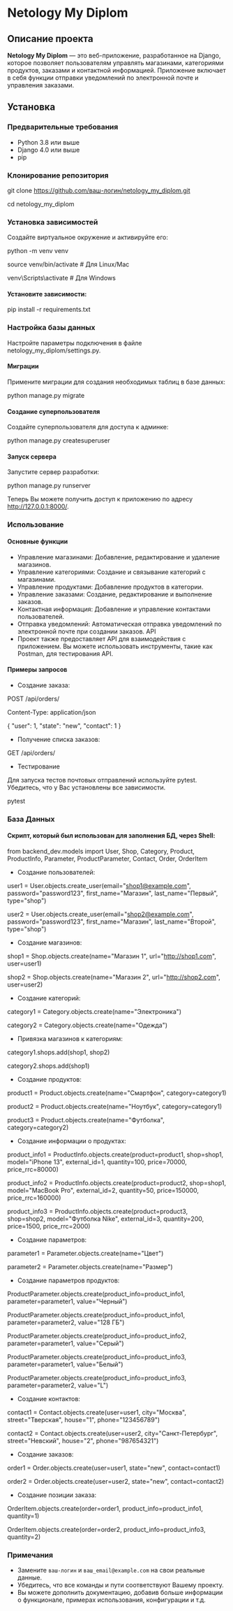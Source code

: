 # Netology My Diplom

## Описание проекта

**Netology My Diplom** — это веб-приложение, разработанное на Django, которое позволяет пользователям управлять магазинами, категориями продуктов, заказами и контактной информацией. Приложение включает в себя функции отправки уведомлений по электронной почте и управления заказами.

## Установка

### Предварительные требования

- Python 3.8 или выше
- Django 4.0 или выше
- pip

### Клонирование репозитория
git clone https://github.com/ваш-логин/netology_my_diplom.git

cd netology_my_diplom

### Установка зависимостей
Создайте виртуальное окружение и активируйте его:

python -m venv venv

source venv/bin/activate  # Для Linux/Mac

venv\Scripts\activate  # Для Windows


#### Установите зависимости:

pip install -r requirements.txt

### Настройка базы данных

Настройте параметры подключения в файле netology_my_diplom/settings.py.

#### Миграции
Примените миграции для создания необходимых таблиц в базе данных:

python manage.py migrate

#### Создание суперпользователя
Создайте суперпользователя для доступа к админке:

python manage.py createsuperuser

#### Запуск сервера
Запустите сервер разработки:

python manage.py runserver

Теперь Вы можете получить доступ к приложению по адресу http://127.0.0.1:8000/.

### Использование
#### Основные функции
- Управление магазинами: Добавление, редактирование и удаление магазинов.
- Управление категориями: Создание и связывание категорий с магазинами.
- Управление продуктами: Добавление продуктов в категории.
- Управление заказами: Создание, редактирование и выполнение заказов.
- Контактная информация: Добавление и управление контактами пользователей.
- Отправка уведомлений: Автоматическая отправка уведомлений по электронной почте при создании заказов.
API
- Проект также предоставляет API для взаимодействия с приложением. Вы можете использовать инструменты, такие как Postman, для тестирования API.

#### Примеры запросов
- Создание заказа:

POST /api/orders/

Content-Type: application/json

{
    "user": 1,
    "state": "new",
    "contact": 1
}

- Получение списка заказов:

GET /api/orders/

- Тестирование

Для запуска тестов почтовых отправлений используйте pytest. Убедитесь, что у Вас установлены все зависимости.

pytest

### База Данных
#### Скрипт, который был использован для заполнения БД, через Shell:
from backend_dev.models import User, Shop, Category, Product, ProductInfo, Parameter, ProductParameter, Contact, Order, OrderItem
- Создание пользователей:

user1 = User.objects.create_user(email="shop1@example.com", password="password123", first_name="Магазин", last_name="Первый", type="shop")

user2 = User.objects.create_user(email="shop2@example.com", password="password123", first_name="Магазин", last_name="Второй", type="shop")
- Создание магазинов:

shop1 = Shop.objects.create(name="Магазин 1", url="http://shop1.com", user=user1)

shop2 = Shop.objects.create(name="Магазин 2", url="http://shop2.com", user=user2)
- Создание категорий:

category1 = Category.objects.create(name="Электроника")

category2 = Category.objects.create(name="Одежда")
- Привязка магазинов к категориям:

category1.shops.add(shop1, shop2)

category2.shops.add(shop1)
- Создание продуктов:

product1 = Product.objects.create(name="Смартфон", category=category1)

product2 = Product.objects.create(name="Ноутбук", category=category1)

product3 = Product.objects.create(name="Футболка", category=category2)
- Создание информации о продуктах:

product_info1 = ProductInfo.objects.create(product=product1, shop=shop1, model="iPhone 13", external_id=1, quantity=100, price=70000, price_rrc=80000)

product_info2 = ProductInfo.objects.create(product=product2, shop=shop1, model="MacBook Pro", external_id=2, quantity=50, price=150000, price_rrc=160000)

product_info3 = ProductInfo.objects.create(product=product3, shop=shop2, model="Футболка Nike", external_id=3, quantity=200, price=1500, price_rrc=2000)
- Создание параметров:

parameter1 = Parameter.objects.create(name="Цвет")

parameter2 = Parameter.objects.create(name="Размер")
- Создание параметров продуктов:

ProductParameter.objects.create(product_info=product_info1, parameter=parameter1, value="Черный")

ProductParameter.objects.create(product_info=product_info1, parameter=parameter2, value="128 ГБ")

ProductParameter.objects.create(product_info=product_info2, parameter=parameter1, value="Серый")

ProductParameter.objects.create(product_info=product_info3, parameter=parameter1, value="Белый")

ProductParameter.objects.create(product_info=product_info3, parameter=parameter2, value="L")
- Создание контактов:

contact1 = Contact.objects.create(user=user1, city="Москва", street="Тверская", house="1", phone="123456789")

contact2 = Contact.objects.create(user=user2, city="Санкт-Петербург", street="Невский", house="2", phone="987654321")

- Создание заказов:

order1 = Order.objects.create(user=user1, state="new", contact=contact1)

order2 = Order.objects.create(user=user2, state="new", contact=contact2)

- Создание позиции заказа:

OrderItem.objects.create(order=order1, product_info=product_info1, quantity=1)

OrderItem.objects.create(order=order2, product_info=product_info3, quantity=2)

### Примечания

- Замените `ваш-логин` и `ваш_email@example.com` на свои реальные данные.
- Убедитесь, что все команды и пути соответствуют Вашему проекту.
- Вы можете дополнить документацию, добавив больше информации о функционале, примерах использования, конфигурации и т.д.

